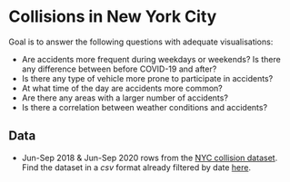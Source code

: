 # Collisions in New York City

Goal is to answer the following questions with adequate visualisations:
* Are accidents more frequent during weekdays or weekends? Is there any difference between before COVID-19 and after?
* Is there any type of vehicle more prone to participate in accidents?
* At what time of the day are accidents more common?
* Are there any areas with a larger number of accidents?
* Is there a correlation between weather conditions and accidents?

## Data
* Jun-Sep 2018 & Jun-Sep 2020 rows from the [NYC collision dataset](https://data.cityofnewyork.us/Public-Safety/Motor-Vehicle-Collisions-Crashes/h9gi-nx95). Find the dataset in a _csv_ format already filtered by date [here](./original-data/collisions.csv).